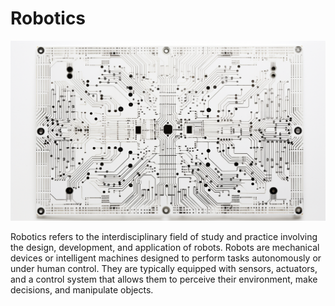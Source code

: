 # Robotics

<p align="center" width="100%"><img src="../images/robotics.png" /></p>


Robotics refers to the interdisciplinary field of study and practice involving the design, development, and application of robots. Robots are mechanical devices or intelligent machines designed to perform tasks autonomously or under human control. They are typically equipped with sensors, actuators, and a control system that allows them to perceive their environment, make decisions, and manipulate objects.
